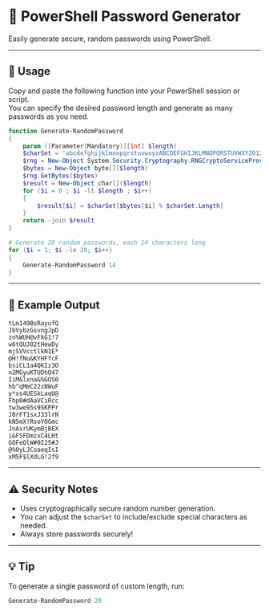 # 🔑 PowerShell Password Generator

Easily generate secure, random passwords using PowerShell.

---

## 🚀 Usage

Copy and paste the following function into your PowerShell session or script.  
You can specify the desired password length and generate as many passwords as you need.

```powershell
function Generate-RandomPassword 
{
    param ([Parameter(Mandatory)][int] $length)
    $charSet = 'abcdefghijklmnopqrstuvwxyzABCDEFGHIJKLMNOPQRSTUVWXYZ0123456789!@#*$%£^&'.ToCharArray()
    $rng = New-Object System.Security.Cryptography.RNGCryptoServiceProvider
    $bytes = New-Object byte[]($length)
    $rng.GetBytes($bytes)
    $result = New-Object char[]($length)
    for ($i = 0 ; $i -lt $length ; $i++) 
    {
        $result[$i] = $charSet[$bytes[$i] % $charSet.Length]
    }
    return -join $result
}

# Generate 20 random passwords, each 14 characters long
for ($i = 1; $i -le 20; $i++) 
{
    Generate-RandomPassword 14
}
```

---

## 📝 Example Output

```
tLm149BsRayufQ
JbVybzGsvngJpD
zn%WUH@vFkG1!7
w6tQUJO2tHewDy
mjSVVcctlkN1E*
@H!fNu&KYHFfcF
bsiCL1a4QKIz3O
n2MGyuKTUDhO47
IiM&lxna&%GOS0
hb^qMmC22zBWuF
y*xs4UESkLaqU@
Fhp0#dAaVCiRcc
tw3we95s9SKPPr
J0rFT1sxJ33lrN
kN5mX!RsoYOGmc
JnAsrUKymBjBEX
i&FSFDmzxC4LHt
GOFeOlW#0I25#J
@%0yLJCoaeqIsI
xM5F$lXdLG!2f9
```

---

## ⚠️ Security Notes

- Uses cryptographically secure random number generation.
- You can adjust the `$charSet` to include/exclude special characters as needed.
- Always store passwords securely!

---

## 💡 Tip

To generate a single password of custom length, run:

```powershell
Generate-RandomPassword 20
```